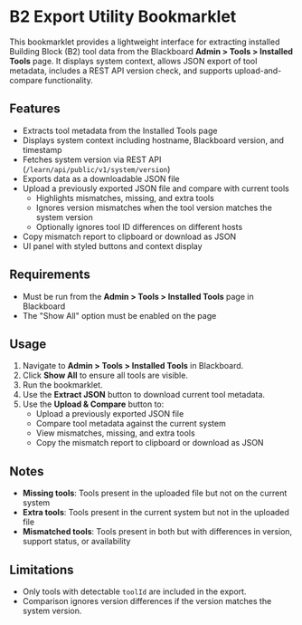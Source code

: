 # B2 Export Utility Bookmarklet

This bookmarklet provides a lightweight interface for extracting installed Building Block (B2) tool data from the Blackboard **Admin > Tools > Installed Tools** page. It displays system context, allows JSON export of tool metadata, includes a REST API version check, and supports upload-and-compare functionality.

## Features

- Extracts tool metadata from the Installed Tools page
- Displays system context including hostname, Blackboard version, and timestamp
- Fetches system version via REST API (`/learn/api/public/v1/system/version`)
- Exports data as a downloadable JSON file
- Upload a previously exported JSON file and compare with current tools
  - Highlights mismatches, missing, and extra tools
  - Ignores version mismatches when the tool version matches the system version
  - Optionally ignores tool ID differences on different hosts
- Copy mismatch report to clipboard or download as JSON
- UI panel with styled buttons and context display

## Requirements

- Must be run from the **Admin > Tools > Installed Tools** page in Blackboard
- The "Show All" option must be enabled on the page

## Usage

1. Navigate to **Admin > Tools > Installed Tools** in Blackboard.
2. Click **Show All** to ensure all tools are visible.
3. Run the bookmarklet.
4. Use the **Extract JSON** button to download current tool metadata.
5. Use the **Upload & Compare** button to:
   - Upload a previously exported JSON file
   - Compare tool metadata against the current system
   - View mismatches, missing, and extra tools
   - Copy the mismatch report to clipboard or download as JSON

## Notes

- **Missing tools**: Tools present in the uploaded file but not on the current system
- **Extra tools**: Tools present in the current system but not in the uploaded file
- **Mismatched tools**: Tools present in both but with differences in version, support status, or availability

## Limitations

- Only tools with detectable `toolId` are included in the export.
- Comparison ignores version differences if the version matches the system version.
